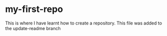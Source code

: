 # my-first-repo
This is where I have learnt how to create a repository. 
This file was added to the update-readme branch
